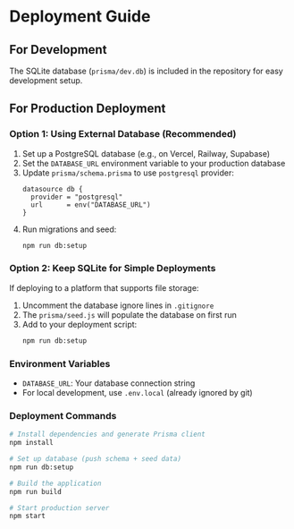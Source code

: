 # Deployment Guide

## For Development
The SQLite database (`prisma/dev.db`) is included in the repository for easy development setup.

## For Production Deployment

### Option 1: Using External Database (Recommended)
1. Set up a PostgreSQL database (e.g., on Vercel, Railway, Supabase)
2. Set the `DATABASE_URL` environment variable to your production database
3. Update `prisma/schema.prisma` to use `postgresql` provider:
   ```prisma
   datasource db {
     provider = "postgresql"
     url      = env("DATABASE_URL")
   }
   ```
4. Run migrations and seed:
   ```bash
   npm run db:setup
   ```

### Option 2: Keep SQLite for Simple Deployments
If deploying to a platform that supports file storage:
1. Uncomment the database ignore lines in `.gitignore`
2. The `prisma/seed.js` will populate the database on first run
3. Add to your deployment script:
   ```bash
   npm run db:setup
   ```

### Environment Variables
- `DATABASE_URL`: Your database connection string
- For local development, use `.env.local` (already ignored by git)

### Deployment Commands
```bash
# Install dependencies and generate Prisma client
npm install

# Set up database (push schema + seed data)
npm run db:setup

# Build the application
npm run build

# Start production server
npm start
```
